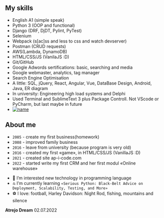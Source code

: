 ## My skills
* English A1 (simple speak)
* Python 3 (OOP and functional)
* Django (DRF, DjDT, Pylint, PyTest)
* Selenium
* Webpack (s[ac]ss and less to css and watch devserver)
* Postman (CRUD requests)
* AWS(Lambda, DynamoDB)
* HTML/CSS/JS (VanilaJS :D)
* Git/GitHub
* Google Adwords sertifications: basic, searching and media
* Google webmaster, analytics, tag manager
* Search Engine Optimisation
* A little: SQL, jQuery, React, Angular, Vue, DataBase Design, Android, Java, 
  ER diagram
* In university: Engineering high load systems and Delphi
* Used Terminal and SublimeText 3 plus Package Controll. Not VScode or PyCharm, but last maybe in future
* [![name](https://www.codewars.com/users/AlexandrPetrikov/badges/small)](https://www.codewars.com/users/AlexandrPetrikov)


## About me
* ``2005`` - create my first business(homework)
* ``2008`` - improved family business
* ``2016`` - leave from university (because program is very old)
* ``2016`` - created my first «game», in HTML/CSS/JS (VanillaJS :D)
* ``2021`` - created site ap-i-code.com
* ``2022`` - started write my first CRM and her first modul «Online warehouse»

- 👀 I’m interested new technology in programming language
- 🔝 I’m currently learning ``«Serious Python: Black-Belt Advice on Deployment, Scalability, Testing, and More»``
- ⚽️ I love: football, Harley Davidson: Night Rod, fishing, mountains and silence

**Atrejo Dream** 02.07.2022
